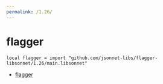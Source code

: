 ```yaml
---
permalink: /1.26/
---
```


# flagger

```jsonnet
local flagger = import "github.com/jsonnet-libs/flagger-libsonnet/1.26/main.libsonnet"
```



* [flagger](flagger/index.md)